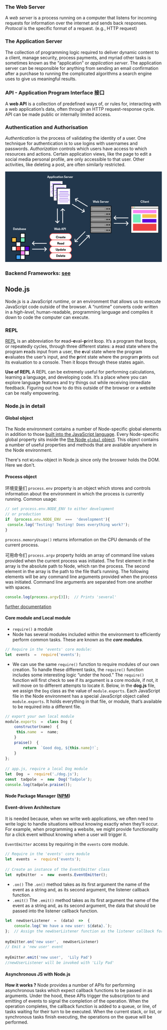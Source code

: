 ### The Web Server
A _web server_ is a process running on a computer that listens for incoming requests for information over the internet and sends back responses. 
_Protocal_ is the specific format of a request. (e.g., HTTP request) 

### The Application Server 
The collection of programming logic required to deliver dynamic content to a client, manage security, process payments, and myriad other tasks is sometimes known as the “application” or _application server_. 
The application server can be responsible for anything from sending an email confirmation after a purchase to running the complicated algorithms a search engine uses to give us meaningful results.
 
### API - Application Program Interface 接口
A **web API** is a collection of predefined ways of, or rules for, interacting with a web application’s data, often through an HTTP request-response cycle. API can be made public or internally limited access. 

### Authentication and Authorisation 
_Authentication_ is the process of validating the identity of a user. One technique for authentication is to use logins with usernames and passwords.
_Authorization_ controls which users have access to which resources and actions. Certain application views, like the page to edit a social media personal profile, are only accessible to that user. Other activities, like deleting a post, are often similarly restricted.

![Work flow](https://github.com/ProgrammableEric/web_development_learning_tracker/blob/master/notes_material/back_1.png)

### Backend Frameworks: [see](https://developer.mozilla.org/en-US/docs/Learn/Server-side/First_steps/Web_frameworks#A_few_good_web_frameworks)
## Node.js
Node.js is a JavaScript _runtime_, or an environment that allows us to execute JavaScript code outside of the browser. A “runtime” converts code written in a _high-level_, human-readable, programming language and compiles it down to code the computer can execute. 

### REPL 
[REPL](https://en.wikipedia.org/wiki/Read%E2%80%93eval%E2%80%93print_loop) is an abbreviation for **r**ead–**e**val–**p**rint **l**oop. It’s a program that **l**oops, or repeatedly cycles, through three different states: a **r**ead state where the program **r**eads input from a user, the **e**val state where the program **e**valuates the user’s input, and the **p**rint state where the program **p**rints out its evaluation to a console. Then it **l**oops through these states again. 

**Use of REPL**  A REPL can be extremely useful for performing calculations, learning a language, and developing code. It’s a place where you can explore language features and try things out while receiving immediate feedback. Figuring out how to do this outside of the browser or a website can be really empowering.

### Node.js in detail 
#### Global object
The Node environment contains a number of Node-specific global elements in addition to those [built into the JavaScript language](https://developer.mozilla.org/en-US/docs/Web/JavaScript/Reference/Global_Objects). Every Node-specific global property sits inside the [the Node  `global`  object](https://nodejs.org/api/globals.html). This object contains a number of useful properties and methods that are available anywhere in the Node environment.

There's not `Window` object in Node.js since only the broswer holds the DOM. Here we don't. 

#### Process object 
环境变量们 `process.env` property is an object which stores and controls information about the environment in which the process is currently running. Common usage: 
```javascript
// set process.env.NODE_ENV to either development 
// or production 
if  (process.env.NODE_ENV  ===  'development'){ 
 console.log('Testing! Testing! Does everything work?');  
}
```
`process.memoryUsage()` returns information on the CPU demands of the current process. 

可用命令们 `process.argv` property holds an array of command line values provided when the current process was initiated. The first element in the array is the absolute path to Node, which ran the process. The second element in the array is the path to the file that’s running. The following elements will be any command line arguments provided when the process was initiated. Command line arguments are separated from one another with spaces.
```javascript
console.log(process.argv[3]);  // Prints 'several'
```

[further documentation]([https://www.wolframalpha.com/input/?i=sinx+%3D+0.52](https://www.wolframalpha.com/input/?i=sinx+%3D+0.52))

#### Core module and Local module 
- `require()` a module 
- Node has several modules included within the environment to efficiently perform common tasks. These are known as the **_core modules_**.
```javascript
// Require in the 'events' core module:  
let  events  =  require('events');
```
- We can use the same `require()` function to require modules of our own creation.
 To handle these different tasks, the `require()` function includes some interesting logic “under the hood.” The `require()` function will first check to see if its argument is a core module, if not, it will move on to different attempts to locate it.
Below, in the **dog.js** file, we assign the `Dog` class as the value of `module.exports`. Each JavaScript file in the Node environment has a special JavaScript object called `module.exports`. It holds everything in that file, or module, that’s available to be required into a different file.
```javascript
// export your own local module 
module.exports  =  class Dog {  
	constructor(name)  { 
	 this.name  =  name;  
	}  
	praise()  {  
		return  `Good dog, ${this.name}!`;  
	}  
};

// app.js, require a local Dog module 
let  Dog  =  require('./dog.js');  
const  tadpole  =  new  Dog('Tadpole');  
console.log(tadpole.praise());
```

#### Node Package Manager ([NPM]([https://www.npmjs.com/](https://www.npmjs.com/))) 

#### Event-driven Architecture 
It is needed because, when we write web applications, we often need to write logic to handle situations without knowing exactly when they’ll occur. For example, when programming a website, we might provide functionality for a click event without knowing when a user will trigger it.

`EventEmitter` access by requiring in the `events` core module. 
```javascript
// Require in the 'events' core module  
let  events  =  require('events');  

// Create an instance of the EventEmitter class  
let  myEmitter  =  new  events.EventEmitter();
```
- `.on()` The `.on()` method takes as its first argument the name of the event as a string and, as its second argument, the listener callback function.
- `.emit()` The `.emit()` method takes as its first argument the name of the event as a string and, as its second argument, the data that should be passed into the listener callback function.

```javascript
let  newUserListener  =  (data)  =>  {  
	console.log(`We have a new user: ${data}.`);  
};  // Assign the newUserListener function as the listener callback for 'new user' events  

myEmitter.on('new user',  newUserListener)  
// Emit a 'new user' event  

myEmitter.emit('new user',  'Lily Pad')  
//newUserListener will be invoked with 'Lily Pad'
```

#### Asynchronous JS with Node.js 
**How it works ?** Node provides a number of APIs for performing asynchronous tasks which expect callback functions to be passed in as arguments. Under the hood, these APIs trigger the subscription to and emitting of events to signal the completion of the operation. When the operation completes, the callback function is added to a queue, or line, of tasks waiting for their turn to be executed. When the current stack, or list, or synchronous tasks finish executing, the operations on the queue will be performed.





<!--stackedit_data:
eyJoaXN0b3J5IjpbLTIwMTA0MzMxMzYsMTAzNDc1ODY1Miw1OD
U3MjQxOTIsLTQ3NzU4ODUwMywyMDA0NjQ2NDcxLDU2NTI2MDY2
NiwxNzk5NTg3NDA0LDE1ODU5ODk1OTMsLTExMTA3MTgyODgsLT
g1MDM0ODkzOCwxNjMwNDU0Mzg4LC00OTk4OTMyODgsLTI1ODE3
NzU3NiwtMTkzMjM1ODE0MCwtNzkxMTMwNjMsLTExNjg2Nzc1OD
ksLTE0NTMxNDU2MDgsLTIwODk1OTAxNzQsLTE1OTM1NjI1MDIs
LTEwMzI0OTQxMzJdfQ==
-->